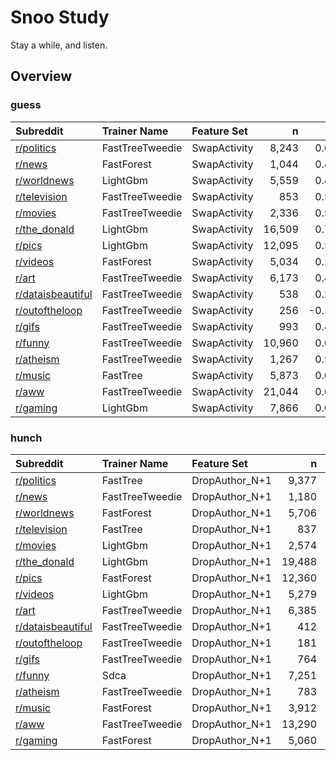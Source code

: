 # Snoo Study 

Stay a while, and listen.

## Overview

### guess

|Subreddit|Trainer Name|Feature Set|n|R²|
|:---|:---|:---|---:|---:|
|[r/politics](subs/guess_politics.md)|FastTreeTweedie|SwapActivity|8,243|0.66|
|[r/news](subs/guess_news.md)|FastForest|SwapActivity|1,044|0.40|
|[r/worldnews](subs/guess_worldnews.md)|LightGbm|SwapActivity|5,559|0.43|
|[r/television](subs/guess_television.md)|FastTreeTweedie|SwapActivity|853|0.50|
|[r/movies](subs/guess_movies.md)|FastTreeTweedie|SwapActivity|2,336|0.53|
|[r/the_donald](subs/guess_the_donald.md)|LightGbm|SwapActivity|16,509|0.79|
|[r/pics](subs/guess_pics.md)|LightGbm|SwapActivity|12,095|0.54|
|[r/videos](subs/guess_videos.md)|FastForest|SwapActivity|5,034|0.12|
|[r/art](subs/guess_art.md)|FastTreeTweedie|SwapActivity|6,173|0.49|
|[r/dataisbeautiful](subs/guess_dataisbeautiful.md)|FastTreeTweedie|SwapActivity|538|0.20|
|[r/outoftheloop](subs/guess_outoftheloop.md)|FastTreeTweedie|SwapActivity|256|-0.10|
|[r/gifs](subs/guess_gifs.md)|FastTreeTweedie|SwapActivity|993|0.41|
|[r/funny](subs/guess_funny.md)|FastTreeTweedie|SwapActivity|10,960|0.61|
|[r/atheism](subs/guess_atheism.md)|FastTreeTweedie|SwapActivity|1,267|0.55|
|[r/music](subs/guess_music.md)|FastTree|SwapActivity|5,873|0.08|
|[r/aww](subs/guess_aww.md)|FastTreeTweedie|SwapActivity|21,044|0.61|
|[r/gaming](subs/guess_gaming.md)|LightGbm|SwapActivity|7,866|0.65|

### hunch

|Subreddit|Trainer Name|Feature Set|n|R²|
|:---|:---|:---|---:|---:|
|[r/politics](subs/hunch_politics.md)|FastTree|DropAuthor_N+1|9,377|0.20|
|[r/news](subs/hunch_news.md)|FastTreeTweedie|DropAuthor_N+1|1,180|0.19|
|[r/worldnews](subs/hunch_worldnews.md)|FastForest|DropAuthor_N+1|5,706|0.20|
|[r/television](subs/hunch_television.md)|FastTree|DropAuthor_N+1|837|0.59|
|[r/movies](subs/hunch_movies.md)|LightGbm|DropAuthor_N+1|2,574|0.27|
|[r/the_donald](subs/hunch_the_donald.md)|LightGbm|DropAuthor_N+1|19,488|0.44|
|[r/pics](subs/hunch_pics.md)|FastForest|DropAuthor_N+1|12,360|0.11|
|[r/videos](subs/hunch_videos.md)|LightGbm|DropAuthor_N+1|5,279|0.05|
|[r/art](subs/hunch_art.md)|FastTreeTweedie|DropAuthor_N+1|6,385|0.07|
|[r/dataisbeautiful](subs/hunch_dataisbeautiful.md)|FastTreeTweedie|DropAuthor_N+1|412|-0.00|
|[r/outoftheloop](subs/hunch_outoftheloop.md)|FastTreeTweedie|DropAuthor_N+1|181|-0.10|
|[r/gifs](subs/hunch_gifs.md)|FastTreeTweedie|DropAuthor_N+1|764|0.14|
|[r/funny](subs/hunch_funny.md)|Sdca|DropAuthor_N+1|7,251|0.11|
|[r/atheism](subs/hunch_atheism.md)|FastTreeTweedie|DropAuthor_N+1|783|-0.03|
|[r/music](subs/hunch_music.md)|FastForest|DropAuthor_N+1|3,912|0.00|
|[r/aww](subs/hunch_aww.md)|FastTreeTweedie|DropAuthor_N+1|13,290|0.12|
|[r/gaming](subs/hunch_gaming.md)|FastForest|DropAuthor_N+1|5,060|0.11|

